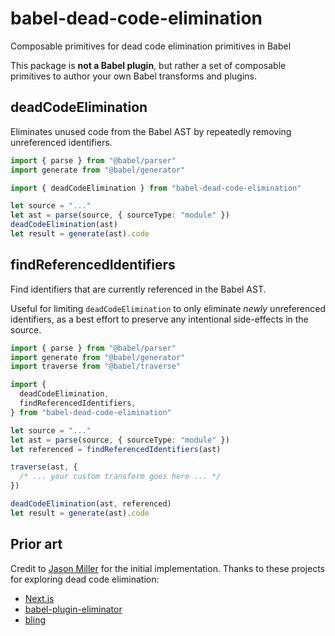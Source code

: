 # babel-dead-code-elimination

Composable primitives for dead code elimination primitives in Babel

This package is **not a Babel plugin**, but rather a set of composable primitives to author your own Babel transforms and plugins.

## deadCodeElimination

Eliminates unused code from the Babel AST by repeatedly removing unreferenced identifiers.

```ts
import { parse } from "@babel/parser"
import generate from "@babel/generator"

import { deadCodeElimination } from "babel-dead-code-elimination"

let source = "..."
let ast = parse(source, { sourceType: "module" })
deadCodeElimination(ast)
let result = generate(ast).code
```

## findReferencedIdentifiers

Find identifiers that are currently referenced in the Babel AST.

Useful for limiting `deadCodeElimination` to only eliminate _newly_ unreferenced identifiers,
as a best effort to preserve any intentional side-effects in the source.

```ts
import { parse } from "@babel/parser"
import generate from "@babel/generator"
import traverse from "@babel/traverse"

import {
  deadCodeElimination,
  findReferencedIdentifiers,
} from "babel-dead-code-elimination"

let source = "..."
let ast = parse(source, { sourceType: "module" })
let referenced = findReferencedIdentifiers(ast)

traverse(ast, {
  /* ... your custom transform goes here ... */
})

deadCodeElimination(ast, referenced)
let result = generate(ast).code
```

## Prior art

Credit to [Jason Miller](https://github.com/developit) for the initial implementation.
Thanks to these projects for exploring dead code elimination:

- [Next.js](https://github.com/vercel/next.js/pull/9652)
- [babel-plugin-eliminator](https://github.com/egoist/babel-plugin-eliminator/blob/d47034ed765352c02d588afdaa40510967332b21/src/index.ts)
- [bling](https://github.com/TanStack/bling/blob/c8ee1d1ae3009ecefc747edaad45a7dfba9ecc9f/packages/bling/src/compilers.ts)
